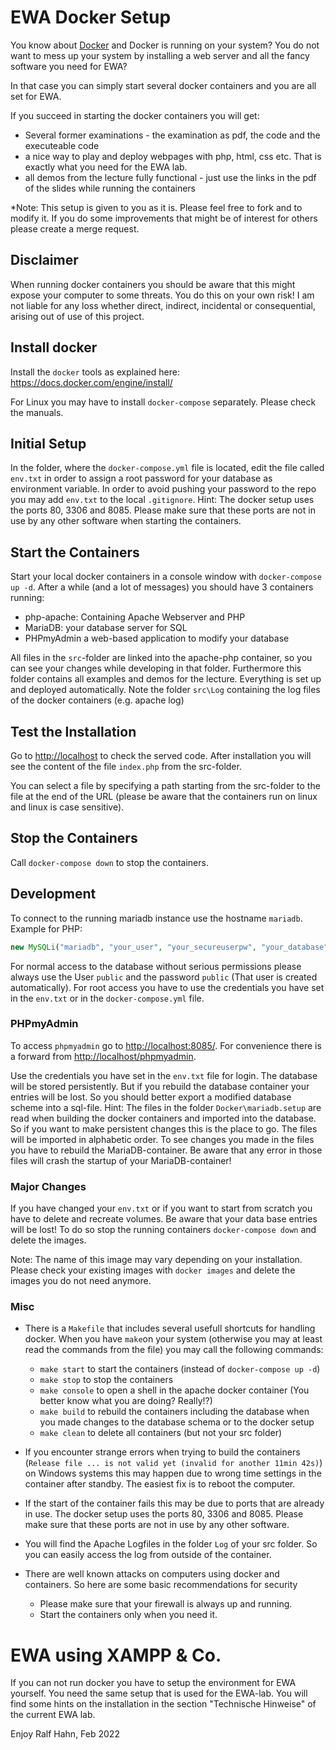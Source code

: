 # EWA Docker Setup
You know about [Docker](https://www.docker.com) and Docker is running on your system? You do not want to mess up your system by installing a web server and all the fancy software you need for EWA?

In that case you can simply start several docker containers and you are all set for EWA.

If you succeed in starting the docker containers you will get:
- Several former examinations - the examination as pdf, the code and the executeable code 
- a nice way to play and deploy webpages with php, html, css etc. That is exactly what you need for the EWA lab.
- all demos from the lecture fully functional - just use the links in the pdf of the slides while running the containers

*Note: This setup is given to you as it is. Please feel free to fork and to modify it. If you do some improvements that might be of interest for others please create a merge request.

## Disclaimer
When running docker containers you should be aware that this might expose your computer to some threats. You do this on your own risk! I am not liable for any loss whether direct, indirect, incidental or consequential, arising out of use of this project.

## Install docker

Install the `docker` tools as explained here: https://docs.docker.com/engine/install/

For Linux you may have to install `docker-compose` separately. Please check the manuals.

## Initial Setup

In the folder, where the `docker-compose.yml` file is located, edit the file called `env.txt` in order to assign a root password for your database as environment variable. In order to avoid pushing your password to the repo you may add `env.txt` to the local `.gitignore`.
Hint: The docker setup uses the ports 80, 3306 and 8085. Please make sure that these ports are not in use by any other software when starting the containers. 

## Start the Containers

Start your local docker containers in a console window with `docker-compose up -d`. 
After a while (and a lot of messages) you should have 3 containers running:
- php-apache: Containing Apache Webserver and PHP
- MariaDB: your database server for SQL
- PHPmyAdmin a web-based application to modify your database 

All files in the `src`-folder are linked into the apache-php container, so you can see your changes while developing in that folder. Furthermore this folder contains all examples and demos for the lecture. Everything is set up and deployed automatically.
Note the folder `src\Log` containing the log files of the docker containers (e.g. apache log)

## Test the Installation

Go to [http://localhost](http://localhost) to check the served code. After installation you will see the content of the file `index.php` from the src-folder. 

You can select a file by specifying a path starting from the src-folder to the file at the end of the URL (please be aware that the containers run on linux and linux is case sensitive).

## Stop the Containers
Call `docker-compose down` to stop the containers.

## Development

To connect to the running mariadb instance use the hostname `mariadb`.
Example for PHP:

```php
new MySQLi("mariadb", "your_user", "your_secureuserpw", "your_database");
```
For normal access to the database without serious permissions please always use the User `public` and the password `public` (That user is created automatically). For root access you have to use the credentials you have set in the `env.txt` or in the `docker-compose.yml` file. 

### PHPmyAdmin

To access `phpmyadmin` go to [http://localhost:8085/](http://localhost:8085/). For convenience there is a forward from [http://localhost/phpmyadmin](http://localhost/phpmyadmin).

Use the credentials you have set in the `env.txt` file for login. The database will be stored persistently. But if you rebuild the database container your entries will be lost. So you should better export a modified database scheme into a sql-file. 
Hint: The files in the folder `Docker\mariadb.setup` are read when building the docker containers and imported into the database. So if you want to make persistent changes this is the place to go. The files will be imported in alphabetic order. To see changes you made in the files you have to rebuild the MariaDB-container. Be aware that any error in those files will crash the startup of your MariaDB-container! 

### Major Changes
If you have changed your `env.txt` or if you want to start from scratch you have to delete and recreate volumes. Be aware that your data base entries will be lost!
To do so stop the running containers `docker-compose down` and delete the images.

Note: The name of this image may vary depending on your installation. Please check your existing images with `docker images` and delete the images you do not need anymore.

### Misc
- There is a `Makefile` that includes several usefull shortcuts for handling docker. When you have `make`on your system (otherwise you may at least read the commands from the file) you may call the following commands: 
   - `make start` to start the containers (instead of `docker-compose up -d`)
   - `make stop` to stop the containers
   - `make console` to open a shell in the apache docker container (You better know what you are doing? Really!?)
   - `make build` to rebuild the containers including the database when you made changes to the database schema or to the docker setup
   - `make clean` to delete all containers (but not your src folder)

- If you encounter strange errors when trying to build the containers (`Release file ... is not valid yet (invalid for another 11min 42s)`) on Windows systems this may happen due to wrong time settings in the container after standby. The easiest fix is to reboot the computer.
- If the start of the container fails this may be due to ports that are already in use. The docker setup uses the ports 80, 3306 and 8085. Please make sure that these ports are not in use by any other software.
- You will find the Apache Logfiles in the folder `Log` of your src folder. So you can easily access the log from outside of the container.
- There are well known attacks on computers using docker and containers. So here are some basic recommendations for security
  - Please make sure that your firewall is always up and running.
  - Start the containers only when you need it.
  
# EWA using XAMPP & Co.
If you can not run docker you have to setup the environment for EWA yourself. You need the same setup that is used for the EWA-lab. You will find some hints on the installation in the section "Technische Hinweise" of the current EWA lab. 

  Enjoy
  Ralf Hahn, Feb 2022